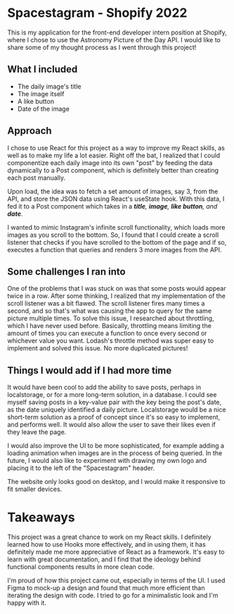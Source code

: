 # Spacestagram - Shopify 2022

This is my application for the front-end developer intern position at Shopify, where I chose to use the Astronomy Picture of the Day API. I would like to share some of my thought process as I went through this project!


## What I included

- The daily image's title
- The image itself
- A like button
- Date of the image

## Approach

I chose to use React for this project as a way to improve my React skills, as well as to make my life a lot easier. Right off the bat, I realized that I could componentize each daily image into its own "post" by feeding the data dynamically to a Post component, which is definitely better than creating each post manually.

Upon load, the idea was to fetch a set amount of images, say 3, from the API, and store the JSON data using React's useState hook. With this data, I fed it to a Post component which takes in a _**title**, **image**, **like button**, and **date**._

I wanted to mimic Instagram's infinite scroll functionality, which loads more images as you scroll to the bottom. So, I found that I could create a scroll listener that checks if you have scrolled to the bottom of the page and if so, executes a function that queries and renders 3 more images from the API.

## Some challenges I ran into

One of the problems that I was stuck on was that some posts would appear twice in a row. After some thinking, I realized that my implementation of the scroll listener was a bit flawed. The scroll listener fires many times a second, and so that's what was causing the app to query for the same picture multiple times. To solve this issue, I researched about throttling, which I have never used before. Basically, throttling means limiting the amount of times you can execute a function to once every second or whichever value you want. Lodash's throttle method was super easy to implement and solved this issue. No more duplicated pictures!

## Things I would add if I had more time

It would have been cool to add the ability to save posts, perhaps in localstorage, or for a more long-term solution, in a database. I could see myself saving posts in a key-value pair with the key being the post's date, as the date uniquely identified a daily picture. Localstorage would be a nice short-term solution as a proof of concept since it's so easy to implement, and performs well. It would also allow the user to save their likes even if they leave the page.

I would also improve the UI to be more sophisticated, for example adding a loading animation when images are in the process of being queried.
In the future, I would also like to experiment with drawing my own logo and placing it to the left of the "Spacestagram" header.

The website only looks good on desktop, and I would make it responsive to fit smaller devices.

# Takeaways

This project was a great chance to work on my React skills. I definitely learned how to use Hooks more effectively, and in using them, it has definitely made me more appreciative of React as a framework. It's easy to learn with great documentation, and I find that the ideology behind functional components results in more clean code.

I'm proud of how this project came out, especially in terms of the UI. I used Figma to mock-up a design and found that much more efficient than iterating the design with code. I tried to go for a minimalistic look and I'm happy with it.

